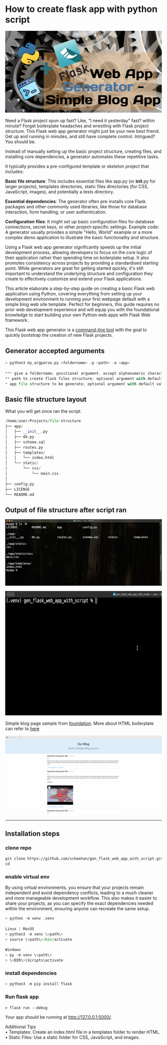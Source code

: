# How to create flask app with python script

[![my_intro](/images/web_app_generator.png)](https://youtu.be/IkWWsGQ8eME)


Need a Flask project spun up fast?  Like, "I need it yesterday" fast? within minute? Forget boilerplate headaches and wrestling with Flask project structure. This Flask web app generator might just be your new best friend. 
Get up and running in minutes, and still have complete control. 
Intrigued?  You should be. 

Instead of manually setting up the basic project structure, creating files, and installing core dependencies, a generator automates these repetitive tasks.  

It typically provides a pre-configured template or skeleton project that includes:

**Basic file structure**: This includes essential files like app.py (or __init__.py for larger projects), templates directories, static files directories (for CSS, JavaScript, images), and potentially a tests directory.

**Essential dependencies**: The generator often pre-installs core Flask packages and other commonly used libraries, like those for database interaction, form handling, or user authentication.

**Configuration files**: It might set up basic configuration files for database connections, secret keys, or other project-specific settings.
Example code: A generator usually provides a simple "Hello, World" example or a more complex demo application to illustrate the basic functionality and structure.

Using a Flask web app generator significantly speeds up the initial development process, allowing developers to focus on the core logic of their application rather than spending time on boilerplate setup.  It also promotes consistency across projects by providing a standardised starting point. While generators are great for getting started quickly, it's still important to understand the underlying structure and configuration they create to effectively customize and extend your Flask applications.

This article elaborate a step-by-step guide on creating a basic Flask web application using Python, covering everything from setting up your development environment to running your first webpage default with a simple blog web site template.
Perfect for beginners, this guide requires no prior web development experience and will equip you with the foundational knowledge to start building your own Python web apps with Flask Web framework.

This Flask web app generator is a [command-line tool][2] with the goal to quickly bootstrap the creation of new Flask projects.  

## Generator accepted arguments

```python
> python3 my_argparse.py <foldername> -p <path> -a <app>

*** give a foldername; positional argument. accept alphanumeric characters, hyphen and underscores symbols only 
** path to create flask files structure; optional argument with default value parent directory
* app file structure to be generate; optional argument with default value "flask", for future usage.
```

## Basic file structure layout

What you will get once ran the script.

```python
/home/user/Projects/file-structure
├── app/
│   ├── __init__.py
│   ├── db.py
│   ├── schema.sql
│   ├── routes.py
│   ├── templates/
│   │   └── index.html
│   └── static/
│       └── css/
│           └── main.css
│
├── config.py
├── LICENSE
└── README.md
```

## Output of file structure after script ran 

![my_intro](/images/list_re.png)

<img src="/images/mac_output2.gif" alt="mac output" width="600" height="400">


Simple blog page sample from [foundation][1]. More about HTML boilerplate can refer to [here][3]

![my_intro](/images/blog_page.png)

---

 ## Installation steps

### clone repo

```html
git clone https://github.com/scheehan/gen_flask_web_app_with_script.git
cd 
```

### enable virtual env

By using virtual environments, you ensure that your projects remain independent and avoid dependency conflicts, leading to a much cleaner and more manageable development workflow. 
This also makes it easier to share your projects, as you can specify the exact dependencies needed within the environment, ensuring anyone can recreate the same setup.

```python
> python -m venv .venv

Linux | MacOS 
> python3 -m venv \<path\>  
> source \<path\>/bin/activate

Windows
> py -m venv \<path\>  
> \<DIR\>\Scripts\activate
```

### install dependencies

```python
> python3 -m pip install flask
```

### Run flask app

    > flask run --debug

Your app should be running at http://127.0.0.1:5000/.

Additional Tips  
    • Templates: Create an index.html file in a templates folder to render HTML.  
    • Static Files: Use a static folder for CSS, JavaScript, and images.


[1]: https://get.foundation/templates.html
[2]: https://docs.python.org/3/library/argparse.html
[3]: https://html5boilerplate.com/
